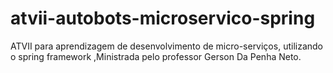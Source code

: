# atvii-autobots-microservico-spring
ATVII para aprendizagem de desenvolvimento de micro-serviços, utilizando o spring framework ,Ministrada pelo professor Gerson Da Penha Neto.
